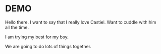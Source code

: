 # DEMO


Hello there. I want to say that I really love Castiel. Want to cuddle with him all the time.

I am trying my best for my boy.

We are going to do lots of things together.
